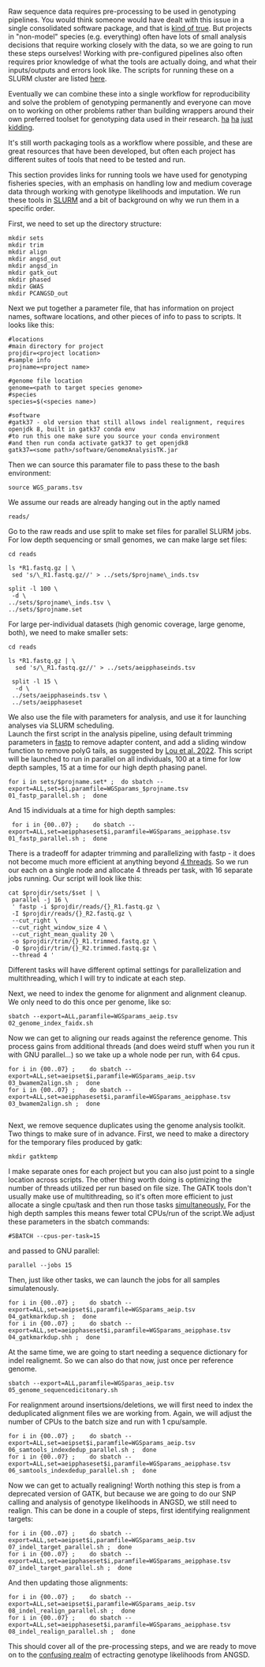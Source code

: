 Raw sequence data requires pre-processing to be used in genotyping pipelines. You would think someone would have dealt with this issue in a single consolidated software package, and that is [kind of true](https://nf-co.re/sarek). But projects in "non-model" species (e.g. everything) often have lots of small analysis decisions that require working closely with the data, so we are going to run these steps ourselves! Working with pre-configured pipelines also often requires prior knowledge of what the tools are actually doing, and what their inputs/outputs and errors look like. The scripts for running these on a SLURM cluster are listed [here](https://github.com/TonyKess/genotyping_hpc/tree/main/scripts). 

Eventually we can combine these into a single workflow for reproducibility and solve the problem of genotyping permanently and everyone can move on to working on other problems rather than building wrappers around their own preferred toolset for genotyping data used in their research. [ha](https://www.ncbi.nlm.nih.gov/pmc/articles/PMC7111497/) [ha](https://academic.oup.com/bioinformatics/article/34/1/107/4096362) [just](https://github.com/snakemake-workflows/dna-seq-gatk-variant-calling) [kidding](https://www.nature.com/articles/nmeth.3505). 

It's still worth packaging tools as a workflow where possible, and these are great resources that have been developed, but often each project has different suites of tools that need to be tested and run.

This section provides links for running tools we have used for genotyping fisheries species, with an emphasis on handling low and medium coverage data through working with genotype likelihoods and imputation. We run these tools in [SLURM](https://slurm.schedmd.com/documentation.html) and a bit of background on why we run them in a specific order.

First, we need to set up the directory structure:
  
```
mkdir sets
mkdir trim
mkdir align
mkdir angsd_out
mkdir angsd_in
mkdir gatk_out
mkdir phased
mkdir GWAS
mkdir PCANGSD_out 
```
Next we put together a parameter file, that has information on project names, software locations, and other pieces of info to pass to scripts. It looks like this:

```
#locations
#main directory for project
projdir=<project location>
#sample info
projname=<project name>

#genome file location
genome=<path to target species genome>
#species
species=$(<species name>)

#software
#gatk37 - old version that still allows indel realignment, requires openjdk 8, built in gatk37 conda env
#to run this one make sure you source your conda environment
#and then run conda activate gatk37 to get openjdk8 
gatk37=<some path>/software/GenomeAnalysisTK.jar

```
Then we can source this paramater file to pass these to the bash environment:
```
source WGS_params.tsv
```


We assume our reads are already hanging out in the aptly named
  
```
reads/
```

Go to the raw reads and use split to make set files for parallel SLURM jobs. For low depth sequencing or small genomes, we can make large set files: 

 ``` 
cd reads
  
ls *R1.fastq.gz | \
  sed 's/\_R1.fastq.gz//' > ../sets/$projname\_inds.tsv 
  
 split -l 100 \
  -d \
 ../sets/$projname\_inds.tsv \
 ../sets/$projname.set

```

For large per-individual datasets (high genomic coverage, large genome, both), we need to make smaller sets:
   
``` 
cd reads
  
ls *R1.fastq.gz | \
  sed 's/\_R1.fastq.gz//' > ../sets/aeipphaseinds.tsv 
  
 split -l 15 \
  -d \
 ../sets/aeipphaseinds.tsv \
 ../sets/aeipphaseset

```
  
  
We also use the file with parameters for analysis, and use it for launching analyses via SLURM scheduling.    
Launch the first script in the analysis pipeline, using default trimming parameters in [fastp](https://github.com/OpenGene/fastp) to remove adapter content, and add a sliding window function to remove polyG tails, as suggested by [Lou et al. 2022](https://doi.org/10.1111/1755-0998.13559). This script will be launched to run in parallel on all individuals, 100 at a time for low depth samples, 15 at a time for our high depth phasing panel.

```
for i in sets/$projname.set* ;  do sbatch --export=ALL,set=$i,paramfile=WGSparams_$projname.tsv 01_fastp_parallel.sh ;  done
```
And 15 individuals at a time for high depth samples:

```
 for i in {00..07} ;    do sbatch --export=ALL,set=aeipphaseset$i,paramfile=WGSparams_aeipphase.tsv 01_fastp_parallel.sh ;  done
```
There is a tradeoff for adapter trimming and parallelizing with fastp - it does not become much more efficient at anything beyond [4 threads](https://hpc.nih.gov/training/gatk_tutorial/preproc.html#preproc-single-tools). So we run our each on a single node and allocate 4 threads per task, with 16 separate jobs running. Our script will look like this:
  
 ```
 cat $projdir/sets/$set | \
  parallel -j 16 \
  ' fastp -i $projdir/reads/{}_R1.fastq.gz \
  -I $projdir/reads/{}_R2.fastq.gz \
  --cut_right \
  --cut_right_window_size 4 \
  --cut_right_mean_quality 20 \
  -o $projdir/trim/{}_R1.trimmed.fastq.gz \
  -O $projdir/trim/{}_R2.trimmed.fastq.gz \
  --thread 4 '
  ```
Different tasks will have different optimal settings for parallelization and multithreading, which I will try to indicate at each step.
     
Next, we need to index the genome for alignment and alignment cleanup. We only need to do this once per genome, like so:

```
sbatch --export=ALL,paramfile=WGSparams_aeip.tsv 02_genome_index_faidx.sh
```
Now we can get to aligning our reads against the reference genome. This process gains from additional threads (and does weird stuff when you run it with GNU parallel...) so we take up a whole node per run, with 64 cpus. 
 
```
for i in {00..07} ;    do sbatch --export=ALL,set=aeipset$i,paramfile=WGSparams_aeip.tsv 03_bwamem2align.sh ;  done
for i in {00..07} ;    do sbatch --export=ALL,set=aeipphaseset$i,paramfile=WGSparams_aeipphase.tsv 03_bwamem2align.sh ;  done
  
```
Next, we remove sequence duplicates using the genome analysis toolkit. Two things to make sure of in advance. First, we need to make a directory for the temporary files produced by gatk:

```
mkdir gatktemp
```
I make separate ones for each project but you can also just point to a single location across scripts.
The other thing worth doing is optimizing the number of threads utilized per run based on file size. The GATK tools don't usually make use of multithreading, so it's often more efficient to just allocate a single cpu/task and then run those tasks [simultaneously.](https://en.wikipedia.org/wiki/Embarrassingly_parallel) For the high depth samples this means fewer total CPUs/run of the script.We adjust these parameters in the sbatch commands:

```
#SBATCH --cpus-per-task=15  
```

and passed to GNU parallel:

```
parallel --jobs 15
```
  
Then, just like other tasks, we can launch the jobs for all samples simulatenously.

```
for i in {00..07} ;    do sbatch --export=ALL,set=aeipset$i,paramfile=WGSparams_aeip.tsv 04_gatkmarkdup.sh ;  done
for i in {00..07} ;    do sbatch --export=ALL,set=aeipphaseset$i,paramfile=WGSparams_aeipphase.tsv 04_gatkmarkdup.shh ;  done
```

At the same time, we are going to start needing a sequence dictionary for indel realignemt. So we can also do that now, just once per reference genome.
 
```
sbatch --export=ALL,paramfile=WGSparas_aeip.tsv 05_genome_sequencedicitonary.sh
```

For realignment around insertsions/deletions, we will first need to index the deduplicated alignment files we are working from. Again, we will adjust the number of CPUs to the batch size and run with 1 cpu/sample. 

```
for i in {00..07} ;    do sbatch --export=ALL,set=aeipset$i,paramfile=WGSparams_aeip.tsv 06_samtools_indexdedup_parallel.sh ;  done
for i in {00..07} ;    do sbatch --export=ALL,set=aeipphaseset$i,paramfile=WGSparams_aeipphase.tsv 06_samtools_indexdedup_parallel.sh ;  done
```

Now we can get to actually realigning! Worth nothing this step is from a deprecated version of GATK, but because we are going to do our SNP calling and analysis of genotype likelihoods in ANGSD, we still need to realign. This can be done in a couple of steps, first identifying realignment targets:

```
for i in {00..07} ;    do sbatch --export=ALL,set=aeipset$i,paramfile=WGSparams_aeip.tsv 07_indel_target_parallel.sh ;  done
for i in {00..07} ;    do sbatch --export=ALL,set=aeipphaseset$i,paramfile=WGSparams_aeipphase.tsv 07_indel_target_parallel.sh ;  done
```
And then updating those alignments:  
```
for i in {00..07} ;    do sbatch --export=ALL,set=aeipset$i,paramfile=WGSparams_aeip.tsv  08_indel_realign_parallel.sh ;  done
for i in {00..07} ;    do sbatch --export=ALL,set=aeipphaseset$i,paramfile=WGSparams_aeipphase.tsv  08_indel_realign_parallel.sh ;  done
```  

This should cover all of the pre-processing steps, and we are ready to move on to the [confusing realm](https://github.com/ANGSD/angsd/issues) of ectracting genotype likelihoods from ANGSD.
